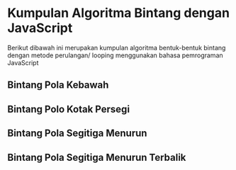 # Kumpulan Algoritma Bintang dengan JavaScript
Berikut dibawah ini merupakan kumpulan algoritma bentuk-bentuk bintang dengan metode perulangan/ looping menggunakan bahasa pemrograman JavaScript
## Bintang Pola Kebawah
## Bintang Polo Kotak Persegi
## Bintang Pola Segitiga Menurun
## Bintang Pola Segitiga Menurun Terbalik
